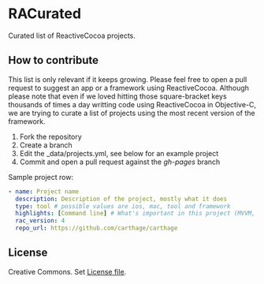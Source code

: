# RACurated

Curated list of ReactiveCocoa projects. 

## How to contribute

This list is only relevant if it keeps growing. Please feel free to open a pull
request to suggest an app or a framework using ReactiveCocoa. Although please 
note that even if we loved hitting those square-bracket keys thousands of times
a day writting code using ReactiveCocoa in Objective-C, we are trying to 
curate a list of projects using the most recent version of the framework.

1. Fork the repository
2. Create a branch
3. Edit the _data/projects.yml, see below for an example project
4. Commit and open a pull request against the *gh-pages* branch

Sample project row: 

```yaml
- name: Project name
  description: Description of the project, mostly what it does
  type: tool # possible values are ios, mac, tool and framework
  highlights: [Command line] # What's important in this project (MVVM, special pattern...)
  rac_version: 4
  repo_url: https://github.com/carthage/carthage
```

## License

Creative Commons. Set [License file](License).
